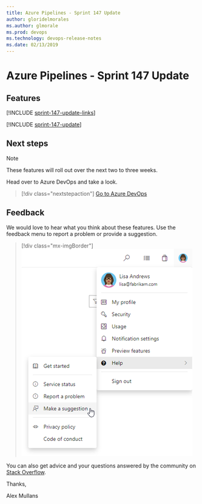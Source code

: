```yaml
---
title: Azure Pipelines - Sprint 147 Update
author: gloridelmorales
ms.author: glmorale
ms.prod: devops
ms.technology: devops-release-notes
ms.date: 02/13/2019
---
```


# Azure Pipelines - Sprint 147 Update

## Features

[!INCLUDE [sprint-147-update-links](../_shared/pipelines/sprint-147-update-links.md)]

[!INCLUDE [sprint-147-update](../_shared/pipelines/sprint-147-update.md)]

## Next steps

> [!NOTE]
> These features will roll out over the next two to three weeks.

Head over to Azure DevOps and take a look.

> [!div class="nextstepaction"]
> [Go to Azure DevOps](http://go.microsoft.com/fwlink/?LinkId=307137&campaign=o~msft~docs~product-vsts~release-notes)

## Feedback

We would love to hear what you think about these features. Use the feedback menu to report a problem or provide a suggestion.

> [!div class="mx-imgBorder"]
> ![Make a suggestion](../../_img/help-make-a-suggestion.png)

You can also get advice and your questions answered by the community on [Stack Overflow](https://stackoverflow.com/questions/tagged/azure-devops).

Thanks,

Alex Mullans
